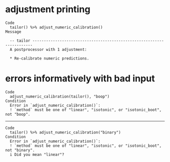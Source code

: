 # adjustment printing

    Code
      tailor() %>% adjust_numeric_calibration()
    Message
      
      -- tailor ----------------------------------------------------------------------
      A postprocessor with 1 adjustment:
      
      * Re-calibrate numeric predictions.

# errors informatively with bad input

    Code
      adjust_numeric_calibration(tailor(), "boop")
    Condition
      Error in `adjust_numeric_calibration()`:
      ! `method` must be one of "linear", "isotonic", or "isotonic_boot", not "boop".

---

    Code
      tailor() %>% adjust_numeric_calibration("binary")
    Condition
      Error in `adjust_numeric_calibration()`:
      ! `method` must be one of "linear", "isotonic", or "isotonic_boot", not "binary".
      i Did you mean "linear"?

